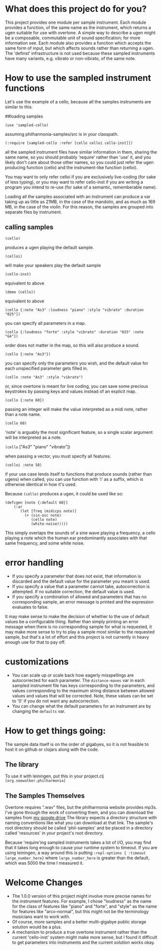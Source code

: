# What does this project do for you?

This project provides one module per sample instrument. Each module provides a function, of the same name as the instrument, which returns a ugen suitable for use with overtone. A simple way to describe a ugen might be a composable, commutable unit of sound specification; for more information see. Each module also provides a function which accepts the same form of input, but which affects sounds rather than returning a ugen. The 'definst' infrastructure is not used because these sampled instruments have many variants, e.g. vibrato or non-vibrato, of the same note.

# How to use the sampled instrument functions

Let's use the example of a cello, because all the samples instruments are similar to this.

##loading samples

`(use 'sampled-cello)`

assuming philharmonia-samples/src is in your classpath.

`(:require [sampled-cello :refer [cello celloi cello-inst]])`

all the sampled instrument files have similar information in them, sharing the same name, so you should probably 'require' rather than 'use' it, and you likely don't care about those other names, so you could just refer the ugen producing function (cello) and the instrument-like function (celloi).

You may want to only refer celloi if you are exclusively live-coding (for sake of less typing), or you may want to refer cello-inst if you are writing a program you intend to re-use (for sake of a semantic, rememberable name).

Loading all the samples associated with an instrument can produce a var taking up as little as 21MB, in the case of the mandolin, and as much as 169 MB, in the case of the violin. For this reason, the samples are grouped into separate files by instrument.

## calling samples

`(cello)`

produces a ugen playing the default sample.

`(celloi)`

will make your speakers play the default sample

`(cello-inst)`

 equivalent to above

`(demo (cello))`

 equivalent to above

`(cello {:note "As3" :loudness "piano" :style "vibrato" :duration "025"])`

you can specify all parameters in a map.

`(cello {:loudness "forte" :style "vibrato" :duration "025" :note "G4"])`

order does not matter in the map, so this will also produce a sound.

`(cello {:note "As3"})`

you can specify only the parameters you wish, and the default value for each unspecified parameter gets filled in.

`(cello :note "As3" :style "vibrato")`

or, since overtone is meant for live coding, you can save some precious keystrokes by passing keys and values instead of an explicit map.

`(cello {:note 60})`

passing an integer will make the value interpreted as a midi note, rather than a note name.

`(cello 60)`

'note' is arguably the most significant feature, so a single scalar argument will be interpreted as a note.

`(cello` ["As3" "piano" "vibrato"])

when passing a vector, you must specify all features.

`(celloi :note 58)`

if your use case lends itself to functions that produce sounds (rather than ugens) when called, you can use function with 'i' as a suffix, which is otherwise identical in how it's used.

Because `(cello)` produces a ugen, it could be used like so:

    (defcgen [note {:default 60}]
        (:ar
           (let [freq (midicps note)]
             (+ (sin-osc note)
                (cello note)
                (white-noise)))))

This simply overlaps the sounds of a sine wave playing a frequency, a cello playing a note which the human ear predominantly associates with that same frequency, and some white noise.

# error handling

- If you specify a parameter that does not exist, that information is discarded and the default value for the parameter you meant is used.
- If you specify a value that a parameter cannot take, autocorrection is attempted. If no suitable correction, the default value is used.
- If you specify a combination of allowed and parameters that has no corresponding sample, an error message is printed and the expression evaluates to false.

It may make sense to make the decision of whether to the use of default values be a configurable thing.
Rather than simply printing an error message when there is no corresponding sample for what is requested, it may make more sense to try to play a sample most similar to the requested sample, but that's a lot of effort and this project is not currently in heavy enough use for that to pay off.

# customizations

- You can scale up or scale back how eagerly misspellings are autocorrected for each parameter. The `distance-maxes` var in each sampled instrument file has keys corresponding to the parameters, and values corresponding to the maximum string distance between allowed values and values that will be corrected. Note, these values can be set to '0' if you do not want any autocorrection.
- You can change what the default parameters for an instrument are by changing the `defaults` var.

# How to get things going:

The sample data itself is on the order of gigabyes, so it is not feasible to host it on github or clojars along with the code.

## The library
To use it with leiningen, put this in your project.clj
`[org.seewalker.philharmonia]`

## The Samples Themselves
Overtone requires ".wav" files, but the philharmonia website provides mp3s. I've gone through the work of converting them, and you can download the samples from [my google drive](https://drive.google.com/folderview?id=0B7GoGDjZUyZ5flIxOXNPN2VjdXl2ZXpzTGRQTE9OU3pJYmV4Vlg3VFZRd3hhek5lelNiUVU&usp=sharing)
The library expects a directory structure with naming conventions like what you can download at that link. The sample's root directory should be called 'phil-samples' and be placed in a directory called 'resources' in your project's root directory.

Because 'require'ing sampled instruments takes a lot of I/O, you may find that it takes long enough to cause your runtime system to timeout. If you are using leiningen, a way around this is putting `:repl-options { :timeout large_number_here}` where `large_number_here` is greater than the default, which was 5000 the time I measured it.

# Welcome Changes

- The 1.0.0 version of this project might involve more precise names for the instrument features. For example, I chose "loudness" as the name for the class of features like "piano" and "forte", and "style" as the name for features like "arco-normal", but this might not be the terminology musicians want to work with.
- Of course, more samples and a better multi-gigabye public storage solution would be a plus.
- A mechanism to produce a true overtone instrument rather than the current 'cello-inst' system might make more sense, but I found it difficult to get parameters into instruments and the current solution works okay.
